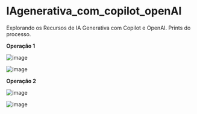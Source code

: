 # IAgenerativa_com_copilot_openAI
 Explorando os Recursos de IA Generativa com Copilot e OpenAI. Prints do processo.
 
 **Operação 1**
 
 ![image](https://github.com/user-attachments/assets/9b8f0282-68ed-4fb4-a1d0-e11eb57d33e1)

![image](https://github.com/user-attachments/assets/702689c4-0aee-4f17-b598-283020760643)

**Operação 2**

![image](https://github.com/user-attachments/assets/77884459-c25d-46a8-8e7c-866e5bf162c1)

![image](https://github.com/user-attachments/assets/ba785ec3-0385-4af7-a442-6677a6de8eec)

